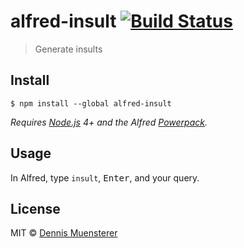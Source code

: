 # alfred-insult [![Build Status](https://travis-ci.org/dnnsmnstrr/alfred-insult.svg?branch=master)](https://travis-ci.org/dnnsmnstrr/alfred-insult)

> Generate insults


## Install

```
$ npm install --global alfred-insult
```

*Requires [Node.js](https://nodejs.org) 4+ and the Alfred [Powerpack](https://www.alfredapp.com/powerpack/).*


## Usage

In Alfred, type `insult`, <kbd>Enter</kbd>, and your query.


## License

MIT © [Dennis Muensterer](https://muensterer.xyz)
